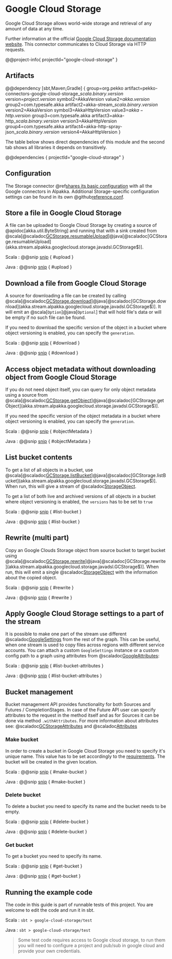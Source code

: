 # Google Cloud Storage

Google Cloud Storage allows world-wide storage and retrieval of any amount of data at any time.

Further information at the official [Google Cloud Storage documentation website](https://cloud.google.com/storage/docs/).
This connector communicates to Cloud Storage via HTTP requests.

@@project-info{ projectId="google-cloud-storage" }

## Artifacts

@@dependency [sbt,Maven,Gradle] {
  group=org.pekko
  artifact=pekko-connectors-google-cloud-storage_$scala.binary.version$
  version=$project.version$
  symbol2=AkkaVersion
  value2=$akka.version$
  group2=com.typesafe.akka
  artifact2=akka-stream_$scala.binary.version$
  version2=AkkaVersion
  symbol3=AkkaHttpVersion
  value3=$akka-http.version$
  group3=com.typesafe.akka
  artifact3=akka-http_$scala.binary.version$
  version3=AkkaHttpVersion
  group4=com.typesafe.akka
  artifact4=akka-http-spray-json_$scala.binary.version$
  version4=AkkaHttpVersion
}

The table below shows direct dependencies of this module and the second tab shows all libraries it depends on transitively.

@@dependencies { projectId="google-cloud-storage" }

## Configuration

The Storage connector @ref[shares its basic configuration](google-common.md) with all the Google connectors in Alpakka.
Additional Storage-specific configuration settings can be found in its own @github[reference.conf](/google-cloud-storage/src/main/resources/reference.conf).

## Store a file in Google Cloud Storage

A file can be uploaded to Google Cloud Storage by creating a source of @apidoc[akka.util.ByteString] and running that with a sink created from @scala[@scaladoc[GCStorage.resumableUpload](akka.stream.alpakka.googlecloud.storage.scaladsl.GCStorage$)]@java[@scaladoc[GCStorage.resumableUpload](akka.stream.alpakka.googlecloud.storage.javadsl.GCStorage$)].

Scala
: @@snip [snip](/google-cloud-storage/src/test/scala/docs/scaladsl/GCStorageSinkSpec.scala) { #upload }

Java
: @@snip [snip](/google-cloud-storage/src/test/java/docs/javadsl/GCStorageTest.java) { #upload }

## Download a file from Google Cloud Storage

A source for downloading a file can be created by calling @scala[@scaladoc[GCStorage.download](akka.stream.alpakka.googlecloud.storage.scaladsl.GCStorage$)]@java[@scaladoc[GCStorage.download](akka.stream.alpakka.googlecloud.storage.javadsl.GCStorage$)].
It will emit an @scala[`Option`]@java[`Optional`] that will hold file's data or will be empty if no such file can be found.

If you need to download the specific version of the object in a bucket where object versioning is enabled, you can specify the `generation`.

Scala
: @@snip [snip](/google-cloud-storage/src/test/scala/docs/scaladsl/GCStorageSourceSpec.scala) { #download }

Java
: @@snip [snip](/google-cloud-storage/src/test/java/docs/javadsl/GCStorageTest.java) { #download }


## Access object metadata without downloading object from Google Cloud Storage

If you do not need object itself, you can query for only object metadata using a source from @scala[@scaladoc[GCStorage.getObject](akka.stream.alpakka.googlecloud.storage.scaladsl.GCStorage$)]@java[@scaladoc[GCStorage.getObject](akka.stream.alpakka.googlecloud.storage.javadsl.GCStorage$)].

If you need the specific version of the object metadata in a bucket where object versioning is enabled, you can specify the `generation`.

Scala
: @@snip [snip](/google-cloud-storage/src/test/scala/docs/scaladsl/GCStorageSourceSpec.scala) { #objectMetadata }

Java
: @@snip [snip](/google-cloud-storage/src/test/java/docs/javadsl/GCStorageTest.java) { #objectMetadata }

## List bucket contents

To get a list of all objects in a bucket, use @scala[@scaladoc[GCStorage.listBucket](akka.stream.alpakka.googlecloud.storage.scaladsl.GCStorage$)]@java[@scaladoc[GCStorage.listBucket](akka.stream.alpakka.googlecloud.storage.javadsl.GCStorage$)].
When run, this will give a stream of @scaladoc[StorageObject](akka.stream.alpakka.googlecloud.storage.StorageObject).

To get a list of both live and archived versions of all objects in a bucket where object versioning is enabled, the `versions` has to be set to `true`

Scala
: @@snip [snip](/google-cloud-storage/src/test/scala/docs/scaladsl/GCStorageSourceSpec.scala) { #list-bucket }

Java
: @@snip [snip](/google-cloud-storage/src/test/java/docs/javadsl/GCStorageTest.java) { #list-bucket }

## Rewrite (multi part)

Copy an Google Clouds Storage object from source bucket to target bucket using @scala[@scaladoc[GCStorage.rewrite](akka.stream.alpakka.googlecloud.storage.scaladsl.GCStorage$)]@java[@scaladoc[GCStorage.rewrite](akka.stream.alpakka.googlecloud.storage.javadsl.GCStorage$)].
When run, this will emit a single @scaladoc[StorageObject](akka.stream.alpakka.googlecloud.storage.StorageObject) with the information about the copied object.

Scala
: @@snip [snip](/google-cloud-storage/src/test/scala/docs/scaladsl/GCStorageSinkSpec.scala) { #rewrite }

Java
: @@snip [snip](/google-cloud-storage/src/test/java/docs/javadsl/GCStorageTest.java) { #rewrite }

## Apply Google Cloud Storage settings to a part of the stream

It is possible to make one part of the stream use different @scaladoc[GoogleSettings](akka.stream.alpakka.google.GoogleSettings) from the rest of the graph.
This can be useful, when one stream is used to copy files across regions with different service accounts.
You can attach a custom `GoogleSettings` instance or a custom config path to a graph using attributes from @scaladoc[GoogleAttributes](akka.stream.alpakka.google.GoogleAttributes$):

Scala
: @@snip [snip](/google-cloud-storage/src/test/scala/docs/scaladsl/GCStorageSourceSpec.scala) { #list-bucket-attributes }

Java
: @@snip [snip](/google-cloud-storage/src/test/java/docs/javadsl/GCStorageTest.java) { #list-bucket-attributes }


## Bucket management

Bucket management API provides functionality for both Sources and Futures / CompletionStages.
In case of the Future API user can specify attributes to the request in the method itself and as for Sources it can be done via method `.withAttributes`.
For more information about attributes see: @scaladoc[GCStorageAttributes](akka.stream.alpakka.googlecloud.storage.GCStorageAttributes$) and @scaladoc[Attributes](akka.stream.Attributes)

### Make bucket
In order to create a bucket in Google Cloud Storage you need to specify it's unique name. This value has to be set accordingly to the [requirements](https://cloud.google.com/storage/docs/naming-buckets).
The bucket will be created in the given location.

Scala
: @@snip [snip](/google-cloud-storage/src/test/scala/docs/scaladsl/GCStorageSourceSpec.scala) { #make-bucket }

Java
: @@snip [snip](/google-cloud-storage/src/test/java/docs/javadsl/GCStorageTest.java) { #make-bucket }


### Delete bucket
To delete a bucket you need to specify its name and the bucket needs to be empty.

Scala
: @@snip [snip](/google-cloud-storage/src/test/scala/docs/scaladsl/GCStorageSourceSpec.scala) { #delete-bucket }

Java
: @@snip [snip](/google-cloud-storage/src/test/java/docs/javadsl/GCStorageTest.java) { #delete-bucket }


### Get bucket
To get a bucket you need to specify its name.

Scala
: @@snip [snip](/google-cloud-storage/src/test/scala/docs/scaladsl/GCStorageSourceSpec.scala) { #get-bucket }

Java
: @@snip [snip](/google-cloud-storage/src/test/java/docs/javadsl/GCStorageTest.java) { #get-bucket }


## Running the example code

The code in this guide is part of runnable tests of this project. You are welcome to edit the code and run it in sbt.

Scala
:   ```
    sbt
    > google-cloud-storage/test
    ```

Java
:   ```
    sbt
    > google-cloud-storage/test
    ```

> Some test code requires access to Google cloud storage, to run them you will need to configure a project and pub/sub in google cloud and provide your own credentials.
